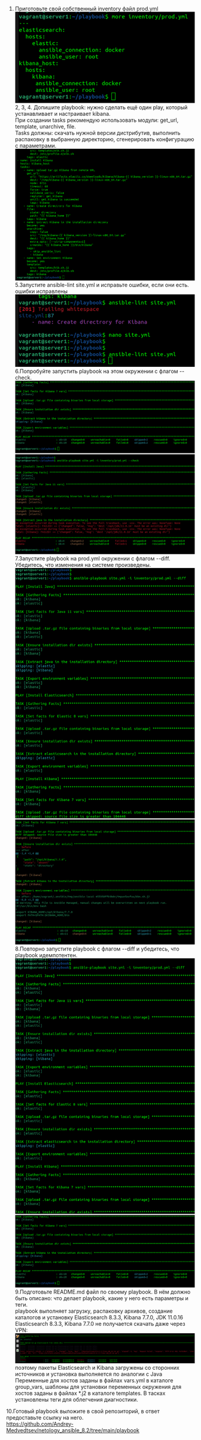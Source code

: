 1. Приготовьте свой собственный inventory файл prod.yml
![img_171.png](img_171.png)<br/>
2, 3, 4. Допишите playbook: нужно сделать ещё один play, который устанавливает и настраивает kibana.<br/>
При создании tasks рекомендую использовать модули: get_url, template, unarchive, file.<br/>
Tasks должны: скачать нужной версии дистрибутив, выполнить распаковку в выбранную директорию, сгенерировать конфигурацию с параметрами.<br/>
![img_172.png](img_172.png)
5.Запустите ansible-lint site.yml и исправьте ошибки, если они есть.
ошибки исправлены<br/>
![img_173.png](img_173.png)<br/>
6.Попробуйте запустить playbook на этом окружении с флагом --check.<br/>
![img_180.png](img_180.png)<br/>
![img_174.png](img_174.png)<br/>
7.Запустите playbook на prod.yml окружении с флагом --diff. Убедитесь, что изменения на системе произведены.<br/>
![img_175.png](img_175.png)
![img_176.png](img_176.png)
8.Повторно запустите playbook с флагом --diff и убедитесь, что playbook идемпотентен.<br/>
![img_177.png](img_177.png)<br/>
![img_179.png](img_179.png)<br/>
9.Подготовьте README.md файл по своему playbook. В нём должно быть описано: что делает playbook, какие у него есть параметры и теги.<br/>
playbook выполняет загрузку, распаковку архивов, создание каталогов и установку Elasticsearch 8.3.3, Kibana 7.7.0, JDK 11.0.16
Elasticsearch 8.3.3, Kibana 7.7.0 не получается скачать даже через VPN:
![img_181.png](img_181.png)
поэтому пакеты Elasticsearch и Kibana загружены со сторонних источников и установка выполняется по аналогии с Java
Переменные для хостов заданы в файлах vars.yml в каталоге group_vars, шаблоны для установки переменных окружения для хостов заданы в файлах *.j2 в каталоге templates.
В тасках установлены теги для облегчения диагностики.<br/>

10.Готовый playbook выложите в свой репозиторий, в ответ предоставьте ссылку на него.<br/>
https://github.com/Andrey-Medvedtsev/netology_ansible_8.2/tree/main/playbook